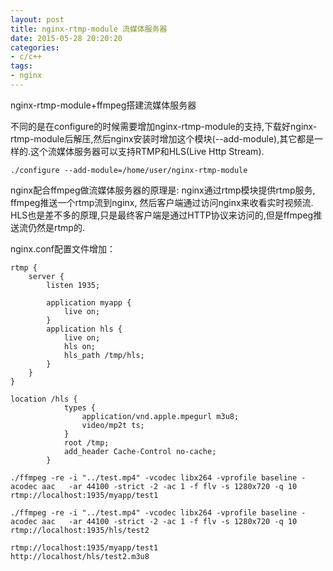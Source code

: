 ```yaml
---
layout: post
title: nginx-rtmp-module 流媒体服务器
date: 2015-05-28 20:20:20
categories:
- c/c++
tags:
- nginx
---
```

nginx-rtmp-module+ffmpeg搭建流媒体服务器

不同的是在configure的时候需要增加nginx-rtmp-module的支持,下载好nginx-rtmp-module后解压,然后nginx安装时增加这个模块(--add-module),其它都是一样的.这个流媒体服务器可以支持RTMP和HLS(Live Http Stream).

```
./configure --add-module=/home/user/nginx-rtmp-module
```

nginx配合ffmpeg做流媒体服务器的原理是: nginx通过rtmp模块提供rtmp服务, ffmpeg推送一个rtmp流到nginx, 然后客户端通过访问nginx来收看实时视频流. HLS也是差不多的原理,只是最终客户端是通过HTTP协议来访问的,但是ffmpeg推送流仍然是rtmp的.

nginx.conf配置文件增加：
```
rtmp {  
    server {  
        listen 1935;  
  
        application myapp {  
            live on;  
        }  
        application hls {  
            live on;  
            hls on;  
            hls_path /tmp/hls;  
        }  
    }  
} 

location /hls {  
            types {  
                application/vnd.apple.mpegurl m3u8;  
                video/mp2t ts;  
            }  
            root /tmp;  
            add_header Cache-Control no-cache;  
        }  
```

```
./ffmpeg -re -i "../test.mp4" -vcodec libx264 -vprofile baseline -acodec aac   -ar 44100 -strict -2 -ac 1 -f flv -s 1280x720 -q 10 rtmp://localhost:1935/myapp/test1

./ffmpeg -re -i "../test.mp4" -vcodec libx264 -vprofile baseline -acodec aac   -ar 44100 -strict -2 -ac 1 -f flv -s 1280x720 -q 10 rtmp://localhost:1935/hls/test2
```

```
rtmp://localhost:1935/myapp/test1
http://localhost/hls/test2.m3u8
```
